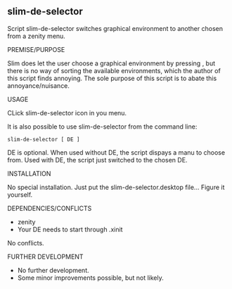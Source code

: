 slim-de-selector
------------

Script slim-de-selector switches graphical environment to another chosen from a zenity menu.


PREMISE/PURPOSE

Slim does let the user choose a graphical environment by pressing <F1>, but there is no way of sorting the available environments, which the author of this script finds annoying. The sole purpose of this script is to abate this annoyance/nuisance.


USAGE

CLick slim-de-selector icon in you menu.

It is also possible to use slim-de-selector from the command line:

	slim-de-selector [ DE ]

DE is optional. When used without DE, the script dispays a manu to choose from.
Used with DE, the script just switched to the chosen DE.


INSTALLATION

No special installation. Just put the slim-de-selector.desktop file... Figure it yourself.


DEPENDENCIES/CONFLICTS
- zenity
- Your DE needs to start through .xinit

No conflicts.


FURTHER DEVELOPMENT
- No further development.
- Some minor improvements possible, but not likely.

